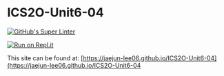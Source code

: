 # ICS2O-Unit6-04

[![GitHub's Super Linter](https://github.com/jaejun-lee06/ICS2O-Unit6-04/workflows/GitHub's%20Super%20Linter/badge.svg)](https://github.com/jaejun-lee06/ICS2O-Unit6-04/actions)

[![Run on Repl.it](https://repl.it/badge/github/jaejun-lee06/ICS2O-Unit6-04)](https://repl.it/github/jaejun-lee06/ICS2O-Unit6-04)

This site can be found at: [https://jaejun-lee06.github.io/ICS2O-Unit6-04](https://jaejun-lee06.github.io/ICS2O-Unit6-04
